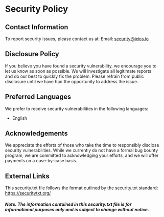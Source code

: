 # Security Policy

## Contact Information
To report security issues, please contact us at:
Email: security@ixios.io

## Disclosure Policy
If you believe you have found a security vulnerability, we encourage you to let us know as soon as possible. We will investigate all legitimate reports and do our best to quickly fix the problem. Please refrain from public disclosure until we have had the opportunity to address the issue.

## Preferred Languages
We prefer to receive security vulnerabilities in the following languages:
- English

## Acknowledgements
We appreciate the efforts of those who take the time to responsibly disclose security vulnerabilities. While we currently do not have a formal bug bounty program, we are committed to acknowledging your efforts, and we will offer payments on a case-by-case basis.

## External Links
This security.txt file follows the format outlined by the security.txt standard:
https://securitytxt.org/

##### Note: The information contained in this security.txt file is for informational purposes only and is subject to change without notice.